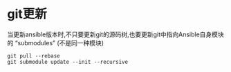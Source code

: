 # git更新

当更新ansible版本时,不只要更新git的源码树,也要更新git中指向Ansible自身模块的 “submodules” (不是同一种模块)

```纯文本
git pull --rebase
git submodule update --init --recursive
```
